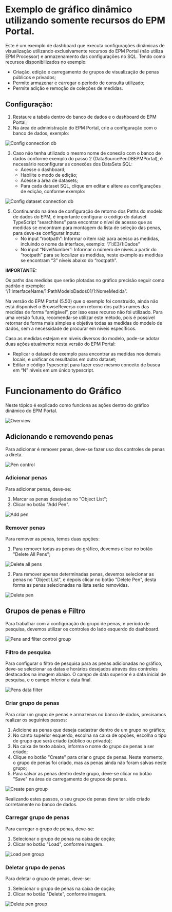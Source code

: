 # Exemplo de gráfico dinâmico utilizando somente recursos do EPM Portal.

Este é um exemplo de dashboard que executa configurações dinâmicas de visualização utilizando exclusivamente recursos do EPM Portal (não utiliza EPM Processor) e armazenamento das configurações no SQL.
Tendo como recursos disponibilizados no exemplo:
- Criação, edição e carregamento de grupos de visualização de penas públicos e privados;
- Permite armazenar e carregar o período de consulta utilizado;
- Permite adição e remoção de coleções de medidas.

## Configuração:
1.	Restaure a tabela dentro do banco de dados e o dashboard do EPM Portal;
2.	Na área de administração do EPM Portal, crie a configuração com o banco de dados, exemplo:

![Config connection db](./images/ConfigConnectionDB.png)

3.	Caso não tenha utilizado o mesmo nome de conexão com o banco de dados conforme exemplo do passo 2 (DataSourcePenDBEPMPortal), é necessário reconfigurar as conexões dos DataSets SQL:
    - Acesse o dashboard;
    - Habilite o modo de edição;
    - Acesse a área de datasets;
    - Para cada dataset SQL, clique em editar e altere as configurações de edição, conforme exemplo:

![Config dataset connection db](./images/ConfigDataSetConnectionDB.png)

5.	Continuando na área de configuração de retorno dos Paths do modelo de dados do EPM, é importante configurar o código do dataset TypeScript “searchItens” para encontrar o nível de acesso que as medidas se encontram para montagem da lista de seleção das penas, para deve-se configurar Inputs:
    - No input “rootpath”: Informar o item raiz para acesso as medidas, incluindo o nome da interface, exemplo: “/1:iE3/1:Dados”
    - No input “NivelNumber”: Informar o número de níveis a partir do “rootpath” para se localizar as medidas, neste exemplo as medidas se encontram “3” níveis abaixo do “rootpath”.

**IMPORTANTE:**

Os paths das medidas que serão plotadas no gráfico precisão seguir como padrão o exemplo: “/1:InterfaceName/1:PathModeloDados01/1:NomeMedida”.

Na versão do EPM Portal (5.50) que o exemplo foi construído, ainda não está disponível o BrowseReverso com retorno dos paths names das medidas de forma “amigável”, por isso esse recurso não foi utilizado. Para uma versão futura, recomenda-se utilizar este método, pois é possível retornar de forma mais simples e objetiva todas as medidas do modelo de dados, sem a necessidade de procurar em níveis específicos.

Caso as medidas estejam em níveis diversos do modelo, pode-se adotar duas ações atualmente nesta versão do EPM Portal:
  - Replicar o dataset de exemplo para encontrar as medidas nos demais locais, e unificar os resultados em outro dataset;
  - Editar o código Typescript para fazer esse mesmo conceito de busca em “N” níveis em um único typescript.

# Funcionamento do Gráfico

Neste tópico é explicado como funciona as ações dentro do gráfico dinâmico do EPM Portal.

![Overview](./images/Overview.PNG)

## Adicionando e removendo penas

Para adicionar é remover penas, deve-se fazer uso dos controles de penas a direta.

![Pen control](./images/PenControl.png)

### Adicionar penas

Para adicionar penas, deve-se:
1. Marcar as penas desejadas no "Object List";
2. Clicar no botão "Add Pen".

![Add pen](./images/AddPen.png)

### Remover penas

Para remover as penas, temos duas opções:
1. Para remover todas as penas do gráfico, devemos clicar no botão "Delete All Pens";

![Delete all pens](./images/DeleteAllPens.png)

2. Para remover apenas determinadas penas, devemos selecionar as penas no "Object List", e depois clicar no botão "Delete Pen", desta forma as penas selecionadas na lista serão removidas.

![Delete pen](./images/DeletePen.png)

## Grupos de penas e Filtro

Para trabalhar com a configuração do grupo de penas, e período de pesquisa, devemos utilizar os controles do lado esquerdo do dashboard.

![Pens and filter control group](./images/PenGroup_Filter.png)

### Filtro de pesquisa

Para configurar o filtro de pesquisa para as penas adicionadas no gráfico, deve-se selecionar as datas e horários desejados através dos controles destacados na imagem abaixo. O campo de data superior é a data inicial de pesquisa, e o campo inferior a data final.

![Pens data filter](./images/PenDataFilter.png)

### Criar grupo de penas

Para criar um grupo de penas e armazenas no banco de dados, precisamos realizar os seguintes passos:
1. Adicione as penas que deseja cadastrar dentro de um grupo no gráfico;
2. No canto superior esquerdo, escolha na caixa de opções, escolha o tipo de grupo que será criado (público ou privado);
3. Na caixa de texto abaixo, informa o nome do grupo de penas a ser criado;
4. Clique no botão "Create" para criar o grupo de penas. Neste momento, o grupo de penas foi criado, mas as penas ainda não foram salvas neste grupo;
5. Para salvar as penas dentro deste grupo, deve-se clicar no botão "Save" na área de carregamento de grupos de penas.

![Create pen group](./images/CreatePenGroup.png)

Realizando estes passos, o seu grupo de penas deve ter sido criado corretamente no banco de dados.

### Carregar grupo de penas

Para carregar o grupo de penas, deve-se:
1. Selecionar o grupo de penas na caixa de opção;
2. Clicar no botão "Load", conforme imagem.

![Load pen group](./images/LoadPenGroup.png)

### Deletar grupo de penas

Para deletar o grupo de penas, deve-se:
1. Selecionar o grupo de penas na caixa de opção;
2. Clicar no botão "Delete", conforme imagem.

![Delete pen group](./images/DeletePenGroup.png)
